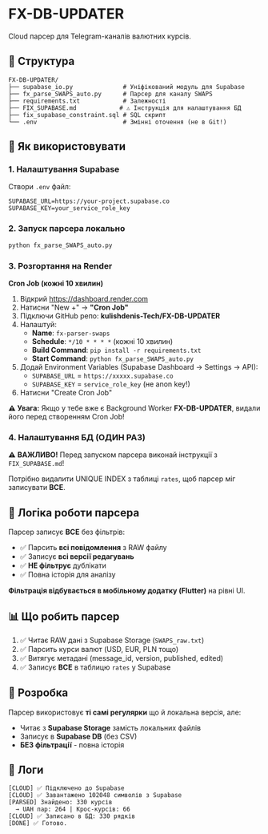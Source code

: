 # FX-DB-UPDATER

Cloud парсер для Telegram-каналів валютних курсів.

## 📁 Структура

```
FX-DB-UPDATER/
├── supabase_io.py              # Уніфікований модуль для Supabase
├── fx_parse_SWAPS_auto.py      # Парсер для каналу SWAPS
├── requirements.txt            # Залежності
├── FIX_SUPABASE.md            # ⚠️ Інструкція для налаштування БД
├── fix_supabase_constraint.sql # SQL скрипт
└── .env                        # Змінні оточення (не в Git!)
```

## 🚀 Як використовувати

### 1. Налаштування Supabase

Створи `.env` файл:

```env
SUPABASE_URL=https://your-project.supabase.co
SUPABASE_KEY=your_service_role_key
```

### 2. Запуск парсера локально

```bash
python fx_parse_SWAPS_auto.py
```

### 3. Розгортання на Render

**Cron Job (кожні 10 хвилин)**

1. Відкрий https://dashboard.render.com
2. Натисни "New +" → **"Cron Job"**
3. Підключи GitHub репо: **kulishdenis-Tech/FX-DB-UPDATER**
4. Налаштуй:
   - **Name**: `fx-parser-swaps`
   - **Schedule**: `*/10 * * * *` (кожні 10 хвилин)
   - **Build Command**: `pip install -r requirements.txt`
   - **Start Command**: `python fx_parse_SWAPS_auto.py`
5. Додай Environment Variables (Supabase Dashboard → Settings → API):
   - `SUPABASE_URL` = `https://xxxxx.supabase.co`
   - `SUPABASE_KEY` = `service_role_key` (не anon key!)
6. Натисни "Create Cron Job"

**⚠️ Увага:** Якщо у тебе вже є Background Worker **FX-DB-UPDATER**, видали його перед створенням Cron Job!

### 4. Налаштування БД (ОДИН РАЗ)

⚠️ **ВАЖЛИВО!** Перед запуском парсера виконай інструкції з `FIX_SUPABASE.md`!

Потрібно видалити UNIQUE INDEX з таблиці `rates`, щоб парсер міг записувати **ВСЕ**.

## 🧠 Логіка роботи парсера

Парсер записує **ВСЕ** без фільтрів:
- ✅ Парсить **всі повідомлення** з RAW файлу
- ✅ Записує **всі версії редагувань**
- ✅ **НЕ фільтрує** дублікати
- ✅ Повна історія для аналізу

**Фільтрація відбувається в мобільному додатку (Flutter)** на рівні UI.

## 📊 Що робить парсер

1. ✅ Читає RAW дані з Supabase Storage (`SWAPS_raw.txt`)
2. ✅ Парсить курси валют (USD, EUR, PLN тощо)
3. ✅ Витягує метадані (message_id, version, published, edited)
4. ✅ Записує **ВСЕ** в таблицю `rates` у Supabase

## 🔧 Розробка

Парсер використовує **ті самі регулярки** що й локальна версія, але:
- Читає з **Supabase Storage** замість локальних файлів
- Записує в **Supabase DB** (без CSV)
- **БЕЗ фільтрації** - повна історія

## 📝 Логи

```
[CLOUD] ✅ Підключено до Supabase
[CLOUD] ✅ Завантажено 102048 символів з Supabase
[PARSED] Знайдено: 330 курсів
  → UAH пар: 264 | Крос-курсів: 66
[CLOUD] ✅ Записано в БД: 330 рядків
[DONE] ✅ Готово.
```
